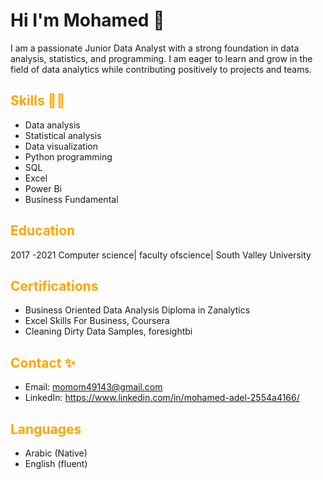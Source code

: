 # Hi I'm Mohamed 👋

  I am a passionate Junior Data Analyst with a strong foundation in data analysis, statistics, and programming. I am eager to learn and grow in the field of data analytics while 
  contributing positively to projects and teams.

## <span style="color:orange">Skills 👨‍💻</span> 
- Data analysis
- Statistical analysis
- Data visualization
- Python programming
- SQL
- Excel
- Power Bi
- Business Fundamental 

## <span style="color:orange">Education</span>
  2017 -2021 Computer science| faculty ofscience| South Valley University

## <span style="color:orange">Certifications</span>
- Business Oriented Data Analysis Diploma in Zanalytics
- Excel Skills For Business, Coursera
- Cleaning Dirty Data Samples, foresightbi 

## <span style="color:orange">Contact ✨</span>
- Email: momom49143@gmail.com
- LinkedIn: https://www.linkedin.com/in/mohamed-adel-2554a4166/

## <span style="color:orange">Languages</span>
- Arabic (Native)
- English (fluent)
